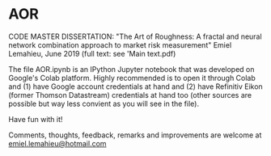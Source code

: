 # AOR
CODE MASTER DISSERTATION:
"The Art of Roughness: A fractal and neural network combination approach to market risk measurement" 
Emiel Lemahieu, June 2019 (full text: see 'Main text.pdf)

The file AOR.ipynb is an IPython Jupyter notebook that was developed on Google's Colab platform.
Highly recommended is to open it through Colab and (1) have Google account credentials at hand
and (2) have Refinitiv Eikon (former Thomson Datastream) credentials at hand too (other sources
are possible but way less convient as you will see in the file).

Have fun with it!

Comments, thoughts, feedback, remarks and improvements are welcome at emiel.lemahieu@hotmail.com
